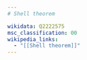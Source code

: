 ```yaml
---
# Shell theorem

wikidata: Q2222575
msc_classification: 00
wikipedia_links:
  - "[[Shell theorem]]"
---
```

